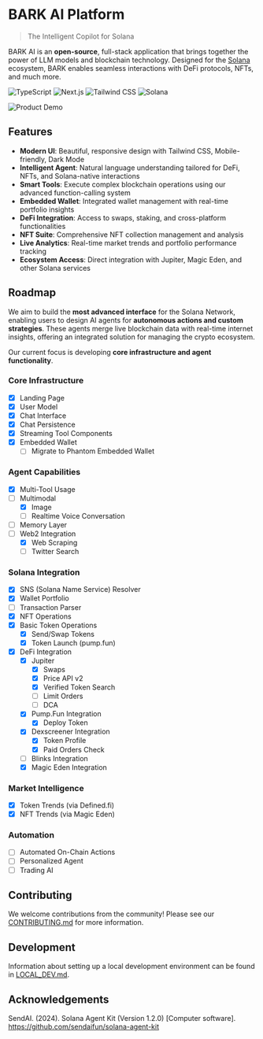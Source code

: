# BARK AI Platform

> The Intelligent Copilot for Solana

BARK AI is an **open-source**, full-stack application that brings together the power of LLM models and blockchain technology. Designed for the [Solana](https://solana.com/) ecosystem, BARK enables seamless interactions with DeFi protocols, NFTs, and much more.

![TypeScript](https://img.shields.io/badge/TypeScript-3178C6?style=flat-square&logo=typescript&logoColor=white)
![Next.js](https://img.shields.io/badge/Next.js-000000?style=flat-square&logo=next.js&logoColor=white)
![Tailwind CSS](https://img.shields.io/badge/Tailwind_CSS-38B2AC?style=flat-square&logo=tailwind-css&logoColor=white)
![Solana](https://img.shields.io/badge/Solana-14F195?style=flat-square&logo=solana&logoColor=white&color=black)

![Product Demo](./public/product.png)

## Features

- **Modern UI**: Beautiful, responsive design with Tailwind CSS, Mobile-friendly, Dark Mode
- **Intelligent Agent**: Natural language understanding tailored for DeFi, NFTs, and Solana-native interactions
- **Smart Tools**: Execute complex blockchain operations using our advanced function-calling system
- **Embedded Wallet**: Integrated wallet management with real-time portfolio insights
- **DeFi Integration**: Access to swaps, staking, and cross-platform functionalities
- **NFT Suite**: Comprehensive NFT collection management and analysis
- **Live Analytics**: Real-time market trends and portfolio performance tracking
- **Ecosystem Access**: Direct integration with Jupiter, Magic Eden, and other Solana services

## Roadmap

We aim to build the **most advanced interface** for the Solana Network, enabling users to design AI agents for **autonomous actions and custom strategies**. These agents merge live blockchain data with real-time internet insights, offering an integrated solution for managing the crypto ecosystem.

Our current focus is developing **core infrastructure and agent functionality**.

### Core Infrastructure

- [x] Landing Page
- [x] User Model
- [x] Chat Interface
- [x] Chat Persistence
- [x] Streaming Tool Components
- [x] Embedded Wallet
  - [ ] Migrate to Phantom Embedded Wallet

### Agent Capabilities

- [x] Multi-Tool Usage
- [ ] Multimodal
  - [x] Image
  - [ ] Realtime Voice Conversation
- [ ] Memory Layer
- [ ] Web2 Integration
  - [x] Web Scraping
  - [ ] Twitter Search

### Solana Integration

- [x] SNS (Solana Name Service) Resolver
- [x] Wallet Portfolio
- [ ] Transaction Parser
- [x] NFT Operations
- [x] Basic Token Operations
  - [x] Send/Swap Tokens
  - [x] Token Launch (pump.fun)
- [x] DeFi Integration
  - [x] Jupiter
    - [x] Swaps
    - [x] Price API v2
    - [x] Verified Token Search
    - [ ] Limit Orders
    - [ ] DCA
  - [x] Pump.Fun Integration
    - [x] Deploy Token
  - [x] Dexscreener Integration
    - [x] Token Profile
    - [x] Paid Orders Check
  - [ ] Blinks Integration
  - [x] Magic Eden Integration

### Market Intelligence

- [x] Token Trends (via Defined.fi)
- [x] NFT Trends (via Magic Eden)

### Automation

- [ ] Automated On-Chain Actions
- [ ] Personalized Agent
- [ ] Trading AI

## Contributing

We welcome contributions from the community! Please see our [CONTRIBUTING.md](CONTRIBUTING.md) for more information.

## Development

Information about setting up a local development environment can be found in [LOCAL_DEV.md](LOCAL_DEV.md).

## Acknowledgements

SendAI. (2024). Solana Agent Kit (Version 1.2.0) [Computer software]. https://github.com/sendaifun/solana-agent-kit
